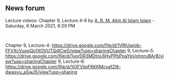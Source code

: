<h2>News forum</h2><a href="https://moodle.cse.buet.ac.bd/user/view.php?id=34&course=569"></a>
Lecture videos: Chapter 9, Lecture 4-6
by <a href="https://moodle.cse.buet.ac.bd/user/view.php?id=34&course=569">A. B. M. Alim Al Islam Islam</a> - Saturday, 6 March 2021, 6:29 PM


 

Chapter 9, Lecture-4: https://drive.google.com/file/d/1VRiUwiob-FFVXcVuxpQo1XOVUTQdICw5/view?usp=sharingChapter 9, Lecture-5: https://drive.google.com/file/d/1yorDR3MDtnL6HyPPbPpaYpUohnruBArB/view?usp=sharingChapter 9, Lecture-6: https://drive.google.com/file/d/1iOFVljpF6KKMcvafZl8-dwasvu_aSwJ5/view?usp=sharing






